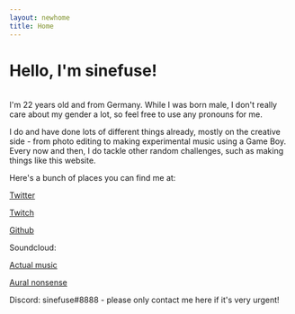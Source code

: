 ```yaml
---
layout: newhome
title: Home
---
```


# Hello, I'm sinefuse!

<br/>
I'm 22 years old and from Germany. While I was born male, I don't really care about my gender a lot, so feel free to use any pronouns for me.

I do and have done lots of different things already, mostly on the creative side - from photo editing to making experimental music using a Game Boy. Every now and then, I do tackle other random challenges, such as making things like this website.

Here's a bunch of places you can find me at:

[Twitter](https://twitter.com/sinefuse)

[Twitch](https://twitch.tv/sinefuse)

[Github]()

Soundcloud:

[Actual music](https://soundcloud.com/sinewaveslicer)

[Aural nonsense](https://soundcloud.com/firnon)

Discord: sinefuse#8888 - please only contact me here if it's very urgent!

